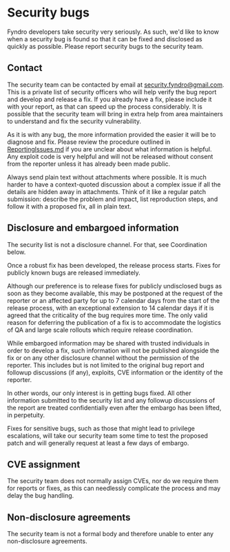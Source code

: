 <!--
===-----------------------------------------------------------------------------------===
Copyright (c) 2021 Fyndro

For copyright information, see https://github.com/CMihai99/fyndro/blob/main/COPYING.
For a list of licenses we use, see https://github.com/CMihai99/fyndro/tree/main/LICENSES.
===-----------------------------------------------------------------------------------===
-->

# Security bugs

Fyndro developers take security very seriously. As such, we'd like to know when a
security bug is found so that it can be fixed and disclosed as quickly as possible.
Please report security bugs to the security team.

## Contact

The security team can be contacted by email at <security.fyndro@gmail.com>.
This is a private list of security officers who will help verify the bug
report and develop and release a fix. If you already have a fix, please
include it with your report, as that can speed up the process considerably.
It is possible that the security team will bring in extra help from area
maintainers to understand and fix the security vulnerability.

As it is with any bug, the more information provided the easier it will be to diagnose and fix.
Please review the procedure outlined in [ReportingIssues.md](https://github.com/CMihai99/fyndro/blob/main/Documentation/how-to/ReportingIssues.md)
if you are unclear about what information is helpful. Any exploit code is very helpful and
will not be released without consent from the reporter unless it has already been made public.

Always send plain text without attachments where possible. It is
much harder to have a context-quoted discussion about a complex issue
if all the details are hidden away in attachments. Think of it like a
regular patch submission: describe the problem and impact, list reproduction
steps, and follow it with a proposed fix, all in plain text.

## Disclosure and embargoed information

The security list is not a disclosure channel. For that, see Coordination below.

Once a robust fix has been developed, the release process starts.
Fixes for publicly known bugs are released immediately.

Although our preference is to release fixes for publicly undisclosed
bugs as soon as they become available, this may be postponed at the request
of the reporter or an affected party for up to 7 calendar days from the start
of the release process, with an exceptional extension to 14 calendar days if
it is agreed that the criticality of the bug requires more time. The only valid
reason for deferring the publication of a fix is to accommodate the logistics
of QA and large scale rollouts which require release coordination.

While embargoed information may be shared with trusted individuals
in order to develop a fix, such information will not be published alongside
the fix or on any other disclosure channel without the permission of the reporter.
This includes but is not limited to the original bug report and followup
discussions (if any), exploits, CVE information or the identity of the reporter.

In other words, our only interest is in getting bugs fixed. All other information
submitted to the security list and any followup discussions of the report are
treated confidentially even after the embargo has been lifted, in perpetuity.

Fixes for sensitive bugs, such as those that might lead to privilege
escalations, will take our security team some time to test the proposed
patch and will generally request at least a few days of embargo.

## CVE assignment

The security team does not normally assign CVEs, nor do
we require them for reports or fixes, as this can needlessly
complicate the process and may delay the bug handling.

## Non-disclosure agreements

The security team is not a formal body and therefore
unable to enter any non-disclosure agreements.
